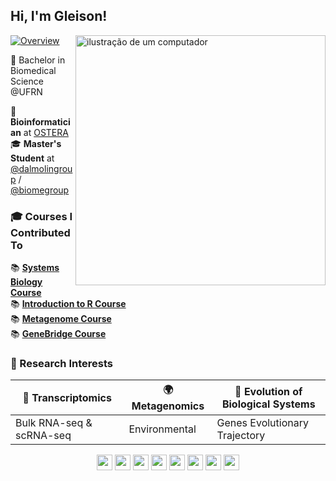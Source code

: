 
## Hi, I'm Gleison!  

<img src="https://raw.githubusercontent.com/MicaelliMedeiros/micaellimedeiros/master/image/computer-illustration.png" alt="ilustração de um computador" min-width="400px" max-width="400px" width="400px" align="right">  

[![Overview](https://img.shields.io/static/v1?label=Overview&message=gleisonm&color=f8efd4&style=for-the-badge&logo=GitHub)](https://github.com/gleisonm)  

🥼 Bachelor in Biomedical Science @UFRN

🔬 **Bioinformatician** at [OSTERA](https://ostera.co/)  
🎓 **Master's Student** at [@dalmolingroup](https://github.com/dalmolingroup) / [@biomegroup](https://github.com/biomegroup)  

### 🎓 Courses I Contributed To    
📚 [**Systems Biology Course**](https://github.com/dalmolingroup/systemsbiology-course)  
📚 [**Introduction to R Course**](https://github.com/dalmolingroup/introductionR-course)  
📚 [**Metagenome Course**](https://github.com/dalmolingroup/metagenome-course)  
📚 [**GeneBridge Course**](https://github.com/dalmolingroup/genebridge-course)  


### 🔬 Research Interests  

| 🧬 **Transcriptomics** | 🌍 **Metagenomics** | 🔄 **Evolution of Biological Systems** |
|-----------------------|-------------------|--------------------------------------|
| Bulk RNA-seq & scRNA-seq | Environmental | Genes Evolutionary Trajectory |

<p align="center">
  <img src="https://img.shields.io/badge/R-276DC3?style=for-the-badge&logo=r&logoColor=white" style="height: 25px;"/>
  <img src="https://img.shields.io/badge/Python-3776AB?style=for-the-badge&logo=python&logoColor=white" style="height: 25px;"/>
  <img src="https://img.shields.io/badge/Shell_Script-121011?style=for-the-badge&logo=gnu-bash&logoColor=white" style="height: 25px;"/>
  <img src="https://img.shields.io/badge/Docker-2496ED?style=for-the-badge&logo=docker&logoColor=white" style="height: 25px;"/>
  <img src="https://img.shields.io/badge/Nextflow-000000?style=for-the-badge" style="height: 25px;"/>
  <img src="https://img.shields.io/badge/Conda-3DDC84?style=for-the-badge&logo=anaconda&logoColor=white" style="height: 25px;"/>
  <img src="https://img.shields.io/badge/Quarto-87CEEB?style=for-the-badge&logo=quarto&logoColor=black" style="height: 25px;"/>
  <img src="https://img.shields.io/badge/Markdown-000000?style=for-the-badge&logo=markdown&logoColor=white" style="height: 25px;"/>
</p>
